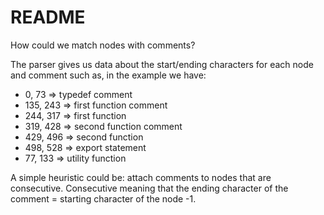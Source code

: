 # README

How could we match nodes with comments?

The parser gives us data about the start/ending characters for each node and comment such as, in the example we have:

- 0, 73 => typedef comment
- 135, 243 => first function comment
- 244, 317 => first function
- 319, 428 => second function comment
- 429, 496 => second function
- 498, 528 => export statement
- 77, 133 => utility function

A simple heuristic could be: attach comments to nodes that are consecutive. Consecutive meaning that the ending character of the comment = starting character of the node -1.
